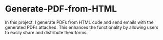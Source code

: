 # Generate-PDF-from-HTML
 In this project, I generate PDFs from HTML code and send emails with the generated PDFs attached. This enhances the functionality by allowing users to easily share and distribute their forms.
